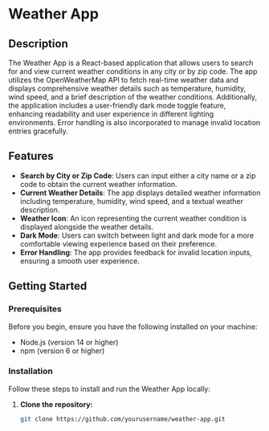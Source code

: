 # Weather App

## Description

The Weather App is a React-based application that allows users to search for and view current weather conditions in any city or by zip code. The app utilizes the OpenWeatherMap API to fetch real-time weather data and displays comprehensive weather details such as temperature, humidity, wind speed, and a brief description of the weather conditions. Additionally, the application includes a user-friendly dark mode toggle feature, enhancing readability and user experience in different lighting environments. Error handling is also incorporated to manage invalid location entries gracefully.

## Features

- **Search by City or Zip Code**: Users can input either a city name or a zip code to obtain the current weather information.
- **Current Weather Details**: The app displays detailed weather information including temperature, humidity, wind speed, and a textual weather description.
- **Weather Icon**: An icon representing the current weather condition is displayed alongside the weather details.
- **Dark Mode**: Users can switch between light and dark mode for a more comfortable viewing experience based on their preference.
- **Error Handling**: The app provides feedback for invalid location inputs, ensuring a smooth user experience.

## Getting Started

### Prerequisites

Before you begin, ensure you have the following installed on your machine:

- Node.js (version 14 or higher)
- npm (version 6 or higher)

### Installation

Follow these steps to install and run the Weather App locally:

1. **Clone the repository:**
   ```bash
   git clone https://github.com/yourusername/weather-app.git
